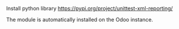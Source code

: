 Install python library https://pypi.org/project/unittest-xml-reporting/

The module is automatically installed on the Odoo instance.
